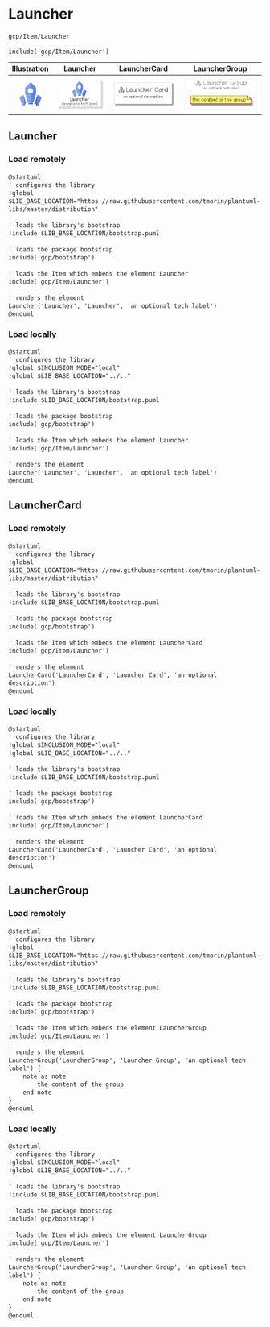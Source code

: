 # Launcher


```text
gcp/Item/Launcher
```

```text
include('gcp/Item/Launcher')
```



| Illustration | Launcher | LauncherCard | LauncherGroup |
| :---: | :---: | :---: | :---: |
| ![illustration for Illustration](../../gcp/Item/Launcher.png) | ![illustration for Launcher](../../gcp/Item/Launcher.Local.png) | ![illustration for LauncherCard](../../gcp/Item/LauncherCard.Local.png) | ![illustration for LauncherGroup](../../gcp/Item/LauncherGroup.Local.png) |




## Launcher

### Load remotely
```plantuml
@startuml
' configures the library
!global $LIB_BASE_LOCATION="https://raw.githubusercontent.com/tmorin/plantuml-libs/master/distribution"

' loads the library's bootstrap
!include $LIB_BASE_LOCATION/bootstrap.puml

' loads the package bootstrap
include('gcp/bootstrap')

' loads the Item which embeds the element Launcher
include('gcp/Item/Launcher')

' renders the element
Launcher('Launcher', 'Launcher', 'an optional tech label')
@enduml
```

### Load locally
```plantuml
@startuml
' configures the library
!global $INCLUSION_MODE="local"
!global $LIB_BASE_LOCATION="../.."

' loads the library's bootstrap
!include $LIB_BASE_LOCATION/bootstrap.puml

' loads the package bootstrap
include('gcp/bootstrap')

' loads the Item which embeds the element Launcher
include('gcp/Item/Launcher')

' renders the element
Launcher('Launcher', 'Launcher', 'an optional tech label')
@enduml
```

## LauncherCard

### Load remotely
```plantuml
@startuml
' configures the library
!global $LIB_BASE_LOCATION="https://raw.githubusercontent.com/tmorin/plantuml-libs/master/distribution"

' loads the library's bootstrap
!include $LIB_BASE_LOCATION/bootstrap.puml

' loads the package bootstrap
include('gcp/bootstrap')

' loads the Item which embeds the element LauncherCard
include('gcp/Item/Launcher')

' renders the element
LauncherCard('LauncherCard', 'Launcher Card', 'an optional description')
@enduml
```

### Load locally
```plantuml
@startuml
' configures the library
!global $INCLUSION_MODE="local"
!global $LIB_BASE_LOCATION="../.."

' loads the library's bootstrap
!include $LIB_BASE_LOCATION/bootstrap.puml

' loads the package bootstrap
include('gcp/bootstrap')

' loads the Item which embeds the element LauncherCard
include('gcp/Item/Launcher')

' renders the element
LauncherCard('LauncherCard', 'Launcher Card', 'an optional description')
@enduml
```

## LauncherGroup

### Load remotely
```plantuml
@startuml
' configures the library
!global $LIB_BASE_LOCATION="https://raw.githubusercontent.com/tmorin/plantuml-libs/master/distribution"

' loads the library's bootstrap
!include $LIB_BASE_LOCATION/bootstrap.puml

' loads the package bootstrap
include('gcp/bootstrap')

' loads the Item which embeds the element LauncherGroup
include('gcp/Item/Launcher')

' renders the element
LauncherGroup('LauncherGroup', 'Launcher Group', 'an optional tech label') {
    note as note
        the content of the group
    end note
}
@enduml
```

### Load locally
```plantuml
@startuml
' configures the library
!global $INCLUSION_MODE="local"
!global $LIB_BASE_LOCATION="../.."

' loads the library's bootstrap
!include $LIB_BASE_LOCATION/bootstrap.puml

' loads the package bootstrap
include('gcp/bootstrap')

' loads the Item which embeds the element LauncherGroup
include('gcp/Item/Launcher')

' renders the element
LauncherGroup('LauncherGroup', 'Launcher Group', 'an optional tech label') {
    note as note
        the content of the group
    end note
}
@enduml
```

